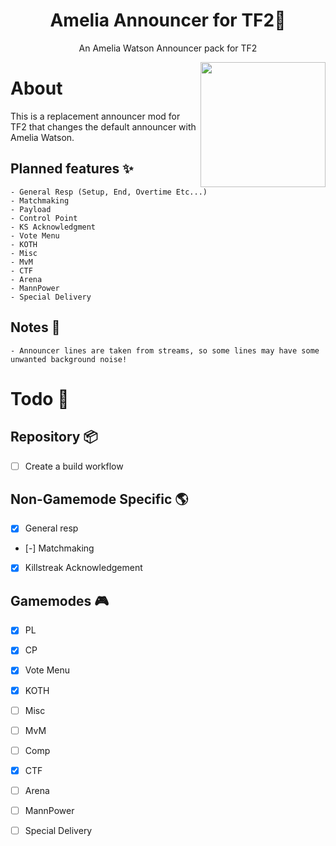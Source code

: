 <h1 align=center>Amelia Announcer for TF2🔎</h1>

<p align=center>An Amelia Watson Announcer pack for TF2</p>

<img align=right src="https://i0.wp.com/walfiegif.wordpress.com/wp-content/uploads/2023/07/out-transparent-133.gif?resize=560%2C659&ssl=1" width="200" />

# About

This is a replacement announcer mod for TF2 that changes the default announcer with Amelia Watson.

## Planned features :sparkles:

    - General Resp (Setup, End, Overtime Etc...)
    - Matchmaking
    - Payload
    - Control Point
    - KS Acknowledgment
    - Vote Menu
    - KOTH
    - Misc
    - MvM
    - CTF
    - Arena
    - MannPower
    - Special Delivery

## Notes :memo:

    - Announcer lines are taken from streams, so some lines may have some unwanted background noise!

# Todo :construction:

## Repository 📦

 - [ ] Create a build workflow

## Non-Gamemode Specific 🌎

- [x] General resp
- [-] Matchmaking
- [x] Killstreak Acknowledgement

## Gamemodes 🎮

- [x] PL
- [x] CP
- [x] Vote Menu
- [x] KOTH
- [ ] Misc
- [ ] MvM
- [ ] Comp
- [x] CTF
- [ ] Arena
- [ ] MannPower
- [ ] Special Delivery

